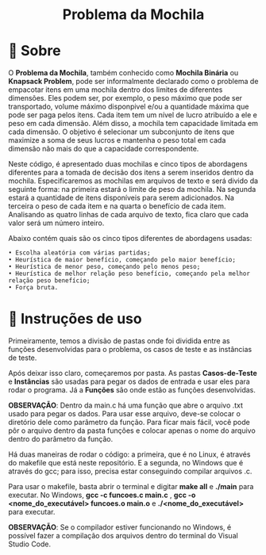 <h1 align="center"> Problema da Mochila </h1>

# 📖 Sobre

O **Problema da Mochila**, também conhecido como **Mochila Binária** ou **Knapsack Problem**,  pode ser informalmente declarado como o problema de empacotar itens em uma mochila dentro dos limites de diferentes dimensões. Eles podem ser, por exemplo, o peso máximo que pode ser transportado,  volume máximo disponpivel e/ou a quantidade máxima que pode ser paga pelos itens. Cada item tem um nível de lucro atribuído a ele e peso em cada dimensão. Além disso, a mochila tem capacidade limitada em cada dimensão. O objetivo é selecionar um subconjunto de itens que maximize a soma de seus lucros e mantenha o peso total em cada dimensão não mais do que a capacidade correspondente.

Neste código, é apresentado duas mochilas e cinco tipos de abordagens diferentes para a tomada de decisão dos itens a serem inseridos dentro da mochila. Especificaremos as mochilas em arquivos de texto e será divido da seguinte forma: na primeira estará o limite de peso da mochila. Na segunda estará a quantidade de itens disponíveis para serem adicionados. Na terceira o peso de cada item e na quarta o benefício de cada item. Analisando as quatro linhas de cada arquivo de texto, fica claro que cada valor será um número inteiro.

Abaixo contém quais são os cinco tipos diferentes de abordagens usadas:

    • Escolha aleatória com várias partidas;
    • Heurística de maior benefício, começando pelo maior benefício;
    • Heurística de menor peso, começando pelo menos peso;
    • Heurística de melhor relação peso benefício, começando pela melhor relação peso benefício;
    • Força bruta.

# 📓 Instruções de uso

Primeiramente, temos a divisão de pastas onde foi dividida entre as funções desenvolvidas para o problema, os casos de teste e as instâncias de teste.

Após deixar isso claro, começaremos por pasta. As pastas **Casos-de-Teste** e **Instâncias** são usadas para pegar os dados de entrada e usar eles para rodar o programa. Já a **Funções** são onde estão as funções desenvolvidas.

**OBSERVAÇÃO**: Dentro da main.c há uma função que abre o arquivo .txt usado para pegar os dados. Para usar esse arquivo, deve-se colocar o diretório dele como parâmetro da função. Para ficar mais fácil, você pode pôr o arquivo dentro da pasta funções e colocar apenas o nome do arquivo dentro do parâmetro da função.

Há duas maneiras de rodar o código: a primeira, que é no Linux, é através do makefile que está neste repositório. E a segunda, no Windows que é através do gcc; para isso, precisa estar conseguindo compilar arquivos .c.

Para usar o makefile, basta abrir o terminal e digitar **make all** e **./main** para executar. No Windows, **gcc -c funcoes.c main.c** , **gcc -o <nome_do_executável> funcoes.o main.o** e **./<nome_do_executável>** para executar.

**OBSERVAÇÃO**: Se o compilador estiver funcionando no Windows, é possível fazer a compilação dos arquivos dentro do terminal do Visual Studio Code.